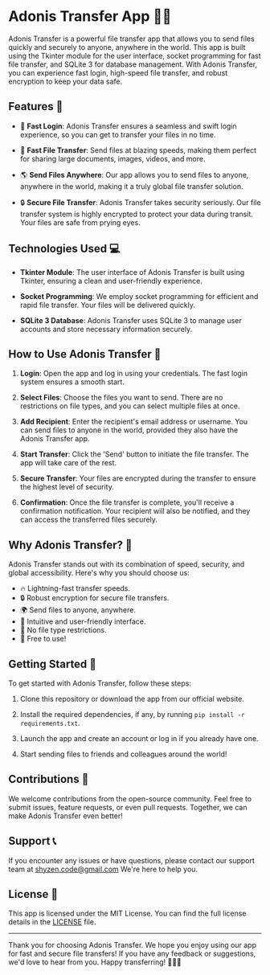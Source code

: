 # Adonis Transfer App 📁📲

Adonis Transfer is a powerful file transfer app that allows you to send files quickly and securely to anyone, anywhere in the world. This app is built using the Tkinter module for the user interface, socket programming for fast file transfer, and SQLite 3 for database management. With Adonis Transfer, you can experience fast login, high-speed file transfer, and robust encryption to keep your data safe.

## Features 🚀

- 💨 **Fast Login**: Adonis Transfer ensures a seamless and swift login experience, so you can get to transfer your files in no time.

- 📂 **Fast File Transfer**: Send files at blazing speeds, making them perfect for sharing large documents, images, videos, and more.

- 🌎 **Send Files Anywhere**: Our app allows you to send files to anyone, anywhere in the world, making it a truly global file transfer solution.

- 🔒 **Secure File Transfer**: Adonis Transfer takes security seriously. Our file transfer system is highly encrypted to protect your data during transit. Your files are safe from prying eyes.

## Technologies Used 💻

- **Tkinter Module**: The user interface of Adonis Transfer is built using Tkinter, ensuring a clean and user-friendly experience.

- **Socket Programming**: We employ socket programming for efficient and rapid file transfer. Your files will be delivered quickly.

- **SQLite 3 Database**: Adonis Transfer uses SQLite 3 to manage user accounts and store necessary information securely.

## How to Use Adonis Transfer 📝

1. **Login**: Open the app and log in using your credentials. The fast login system ensures a smooth start.

2. **Select Files**: Choose the files you want to send. There are no restrictions on file types, and you can select multiple files at once.

3. **Add Recipient**: Enter the recipient's email address or username. You can send files to anyone in the world, provided they also have the Adonis Transfer app.

4. **Start Transfer**: Click the 'Send' button to initiate the file transfer. The app will take care of the rest.

5. **Secure Transfer**: Your files are encrypted during the transfer to ensure the highest level of security.

6. **Confirmation**: Once the file transfer is complete, you'll receive a confirmation notification. Your recipient will also be notified, and they can access the transferred files securely.

## Why Adonis Transfer? 🤔

Adonis Transfer stands out with its combination of speed, security, and global accessibility. Here's why you should choose us:

- 🔥 Lightning-fast transfer speeds.
- 🔒 Robust encryption for secure file transfers.
- 🌍 Send files to anyone, anywhere.
- 🎨 Intuitive and user-friendly interface.
- 💼 No file type restrictions.
- 💼 Free to use!

## Getting Started 🚀

To get started with Adonis Transfer, follow these steps:

1. Clone this repository or download the app from our official website.

2. Install the required dependencies, if any, by running `pip install -r requirements.txt`.

3. Launch the app and create an account or log in if you already have one.

4. Start sending files to friends and colleagues around the world!

## Contributions 🤝

We welcome contributions from the open-source community. Feel free to submit issues, feature requests, or even pull requests. Together, we can make Adonis Transfer even better!

## Support 📞

If you encounter any issues or have questions, please contact our support team at shyzen.code@gmail.com We're here to help you.

## License 📜

This app is licensed under the MIT License. You can find the full license details in the [LICENSE](LICENSE) file.

---

Thank you for choosing Adonis Transfer. We hope you enjoy using our app for fast and secure file transfers! If you have any feedback or suggestions, we'd love to hear from you. Happy transferring! 📁📲🚀
